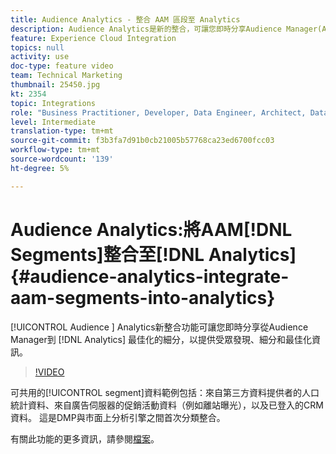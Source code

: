 ```yaml
---
title: Audience Analytics - 整合 AAM 區段至 Analytics
description: Audience Analytics是新的整合，可讓您即時分享Audience Manager(AAM)到Analytics(AA)的細分，以便通知受眾發現、細分和最佳化。
feature: Experience Cloud Integration
topics: null
activity: use
doc-type: feature video
team: Technical Marketing
thumbnail: 25450.jpg
kt: 2354
topic: Integrations
role: "Business Practitioner, Developer, Data Engineer, Architect, Data Architect, Administrator, Leader"
level: Intermediate
translation-type: tm+mt
source-git-commit: f3b3fa7d91b0cb21005b57768ca23ed6700fcc03
workflow-type: tm+mt
source-wordcount: '139'
ht-degree: 5%

---
```



# Audience Analytics:將AAM[!DNL Segments]整合至[!DNL Analytics] {#audience-analytics-integrate-aam-segments-into-analytics}

[!UICONTROL Audience ] Analytics新整合功能可讓您即時分享從Audience Manager到 [!DNL Analytics] 最佳化的細分，以提供受眾發現、細分和最佳化資訊。

>[!VIDEO](https://video.tv.adobe.com/v/25450/?quality=12)

可共用的[!UICONTROL segment]資料範例包括：來自第三方資料提供者的人口統計資料、來自廣告伺服器的促銷活動資料（例如離站曝光），以及已登入的CRM資料。 這是DMP與市面上分析引擎之間首次分類整合。

有關此功能的更多資訊，請參閱[檔案](https://marketing.adobe.com/resources/help/en_US/analytics/audiences/)。
